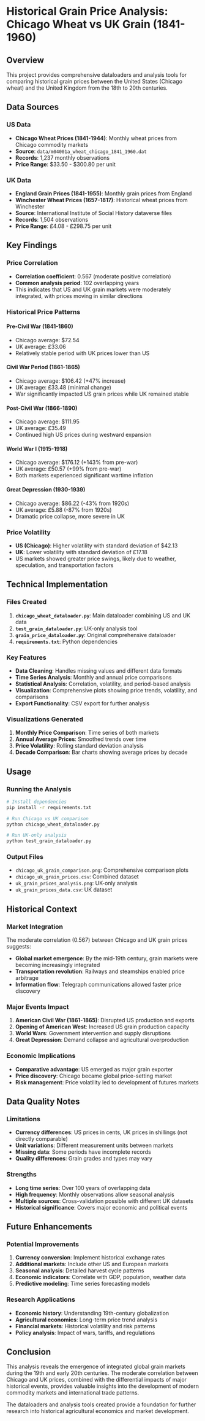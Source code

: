 # Historical Grain Price Analysis: Chicago Wheat vs UK Grain (1841-1960)

## Overview

This project provides comprehensive dataloaders and analysis tools for comparing historical grain prices between the United States (Chicago wheat) and the United Kingdom from the 18th to 20th centuries.

## Data Sources

### US Data
- **Chicago Wheat Prices (1841-1944)**: Monthly wheat prices from Chicago commodity markets
- **Source**: `data/m04001a_wheat_chicago_1841_1960.dat`
- **Records**: 1,237 monthly observations
- **Price Range**: $33.50 - $300.80 per unit

### UK Data
- **England Grain Prices (1841-1955)**: Monthly grain prices from England
- **Winchester Wheat Prices (1657-1817)**: Historical wheat prices from Winchester
- **Source**: International Institute of Social History dataverse files
- **Records**: 1,504 observations
- **Price Range**: £4.08 - £298.75 per unit

## Key Findings

### Price Correlation
- **Correlation coefficient**: 0.567 (moderate positive correlation)
- **Common analysis period**: 102 overlapping years
- This indicates that US and UK grain markets were moderately integrated, with prices moving in similar directions

### Historical Price Patterns

#### Pre-Civil War (1841-1860)
- Chicago average: $72.54
- UK average: £33.06
- Relatively stable period with UK prices lower than US

#### Civil War Period (1861-1865)
- Chicago average: $106.42 (+47% increase)
- UK average: £33.48 (minimal change)
- War significantly impacted US grain prices while UK remained stable

#### Post-Civil War (1866-1890)
- Chicago average: $111.95
- UK average: £35.49
- Continued high US prices during westward expansion

#### World War I (1915-1918)
- Chicago average: $176.12 (+143% from pre-war)
- UK average: £50.57 (+99% from pre-war)
- Both markets experienced significant wartime inflation

#### Great Depression (1930-1939)
- Chicago average: $86.22 (-43% from 1920s)
- UK average: £5.88 (-87% from 1920s)
- Dramatic price collapse, more severe in UK

### Price Volatility
- **US (Chicago)**: Higher volatility with standard deviation of $42.13
- **UK**: Lower volatility with standard deviation of £17.18
- US markets showed greater price swings, likely due to weather, speculation, and transportation factors

## Technical Implementation

### Files Created
1. **`chicago_wheat_dataloader.py`**: Main dataloader combining US and UK data
2. **`test_grain_dataloader.py`**: UK-only analysis tool
3. **`grain_price_dataloader.py`**: Original comprehensive dataloader
4. **`requirements.txt`**: Python dependencies

### Key Features
- **Data Cleaning**: Handles missing values and different data formats
- **Time Series Analysis**: Monthly and annual price comparisons
- **Statistical Analysis**: Correlation, volatility, and period-based analysis
- **Visualization**: Comprehensive plots showing price trends, volatility, and comparisons
- **Export Functionality**: CSV export for further analysis

### Visualizations Generated
1. **Monthly Price Comparison**: Time series of both markets
2. **Annual Average Prices**: Smoothed trends over time
3. **Price Volatility**: Rolling standard deviation analysis
4. **Decade Comparison**: Bar charts showing average prices by decade

## Usage

### Running the Analysis
```bash
# Install dependencies
pip install -r requirements.txt

# Run Chicago vs UK comparison
python chicago_wheat_dataloader.py

# Run UK-only analysis
python test_grain_dataloader.py
```

### Output Files
- `chicago_uk_grain_comparison.png`: Comprehensive comparison plots
- `chicago_uk_grain_prices.csv`: Combined dataset
- `uk_grain_prices_analysis.png`: UK-only analysis
- `uk_grain_prices_data.csv`: UK dataset

## Historical Context

### Market Integration
The moderate correlation (0.567) between Chicago and UK grain prices suggests:
- **Global market emergence**: By the mid-19th century, grain markets were becoming increasingly integrated
- **Transportation revolution**: Railways and steamships enabled price arbitrage
- **Information flow**: Telegraph communications allowed faster price discovery

### Major Events Impact
1. **American Civil War (1861-1865)**: Disrupted US production and exports
2. **Opening of American West**: Increased US grain production capacity
3. **World Wars**: Government intervention and supply disruptions
4. **Great Depression**: Demand collapse and agricultural overproduction

### Economic Implications
- **Comparative advantage**: US emerged as major grain exporter
- **Price discovery**: Chicago became global price-setting market
- **Risk management**: Price volatility led to development of futures markets

## Data Quality Notes

### Limitations
- **Currency differences**: US prices in cents, UK prices in shillings (not directly comparable)
- **Unit variations**: Different measurement units between markets
- **Missing data**: Some periods have incomplete records
- **Quality differences**: Grain grades and types may vary

### Strengths
- **Long time series**: Over 100 years of overlapping data
- **High frequency**: Monthly observations allow seasonal analysis
- **Multiple sources**: Cross-validation possible with different UK datasets
- **Historical significance**: Covers major economic and political events

## Future Enhancements

### Potential Improvements
1. **Currency conversion**: Implement historical exchange rates
2. **Additional markets**: Include other US and European markets
3. **Seasonal analysis**: Detailed harvest cycle patterns
4. **Economic indicators**: Correlate with GDP, population, weather data
5. **Predictive modeling**: Time series forecasting models

### Research Applications
- **Economic history**: Understanding 19th-century globalization
- **Agricultural economics**: Long-term price trend analysis
- **Financial markets**: Historical volatility and risk patterns
- **Policy analysis**: Impact of wars, tariffs, and regulations

## Conclusion

This analysis reveals the emergence of integrated global grain markets during the 19th and early 20th centuries. The moderate correlation between Chicago and UK prices, combined with the differential impacts of major historical events, provides valuable insights into the development of modern commodity markets and international trade patterns.

The dataloaders and analysis tools created provide a foundation for further research into historical agricultural economics and market development.
